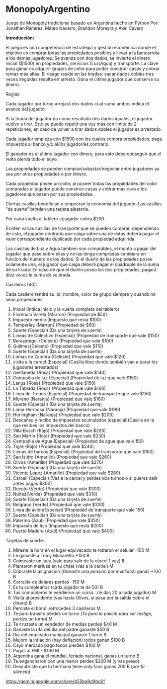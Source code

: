 # MonopolyArgentino
Juego de Monopoly tradicional basado en Argentina hecho en Python
Por: Jonathan Ramirez, Mateo Navarro, Brandon Moreyra  y Axel Cavero

**Introducción:**

El juego es una competencia de estrategia y gestión económica donde el objetivo es comprar todas las propiedades posibles y llevar a la bancarrota a los demás jugadores.
Se avanza con dos dados, se invierte el dinero inicial ($1500) en propiedades, servicios (Luz/Agua) y transporte. La clave para ganar es adquirir grupos de color para poder construir casas y cobrar rentas más altas. El riesgo reside en las tiradas: sacar dados dobles tres veces seguidas resulta en arresto. Gana el último jugador que conserve su dinero.

Reglas:

Cada jugador por turno arrojará dos dados cual suma ambos indica el avance del jugador.

Si la tirada del jugador da como resultado dos dados iguales, el jugador vuelve a tirar. 
Esto se puede repetir una vez más con limite de 2 repeticiones, en caso de volver a tirar dados dobles el jugador es arrestado.

Cada jugador empieza con $1500 con los cuales compra propiedades, paga impuestos al banco y/o al/los jugador/es contrario.

El ganador es el último jugador con dinero, para esto debe conseguir que el resto pierda todo el suyo. 

Las propiedades se pueden comprar/subastar/negociar entre jugadores ya sea por otras propiedades o por dinero.

Cada propiedad posee un color, al poseer todas las propiedades del color compradas el jugador puede construir casas y cobrar más caro a los jugadores que pasen por sus propiedades.

Ciertas casillas benefician o empeoran la economia del jugador. Las casillas "de suerte" brindan una tarjeta aleatoria.

Por cada vuelta al tablero c/jugador cobra $200.

Existen varias casillas de transporte que se pueden comprar, dependiendo de esto, el jugador contrario que caiga sobre una de estas deberá pagar el valor correspondiente duplicado por cada propiedad adquirida.

Las casillas de Luz y Agua tambien son comprables, el monto a pagar del jugador que pase sobre ellas y no las tenga compradas cambiara en funcion del numero de los dados. Si el dueño de las propiedades posee solamente una, el jugador que caiga deberá pagar el cuadruple de la suma de su tirada. En caso de que el dueño posea las dos propiedades, pagará diez veces la suma de su tirada.

Casilleros (40):

Cada casilero tendrá su: id, nombre, color de grupo
siempre y cuando no sean propiedades

1) Inicial (Indica inicio y la vuelta completa del tablero)
2) Florencio Varela {Marron} (Propiedad de $50)
3) Impuesto medio (Impuesto que resta $100)
4) Temperley {Marron} (Propiedad de $60)
5) Suerte (Especial) (Da una tarjeta de suerte)
6) Lineas de Colectivo (Especial) (Propiedad de transporte que vale $150)
7) Berazategui {Celeste} (Propiedad que vale $100)
8) Quilmes{Celeste} (Propiedad que vale $110)
9) Suerte (Especial) (Da una tarjeta de suerte)
10) Lomas de Zamora {Celeste} (Propiedad que vale $120)
11) visita a la carcel (Especial) (Casilla libre donde también van a parar los jugadores arrestados)
12) Avellaneda {Rosa} (Propiedad que vale $140)
13) Compañia de luz (Especial) (Propiedad de luz que vale $150)
14) Lanús {Rosa} (Propiedad que vale $150)
15) La Tablada {Rosa} (Propiedad que vale $160)
16) Linea de Trenes (Especial) (Propiedad de transporte que vale $150)
17) Moreno {Naranja} (Propiedad que vale $180)
18) Suerte (Especial) (Da una tarjeta de suerte)
19) Loma Hermosa {Naranja} (Propiedad que vale $190)
20) Hurlingham {Naranja} (Propiedad que vale $200)
21) Descanso y recibo de impuestos acumulados (especial)(Casilla en la que recibes los impuestos del banco)
22) Villa Bosch {Rojo} (Propiedad que vale $220)
23) San Martin {Rojo} (Propiedad que vale $230)
24) Compañia de Agua (Especial) (Propiedad de agua que vale 150)
25) Tigre {Rojo} (Propiedad que vale $240)
26) Lienas de barcos (Especial) (Propiedad de transporte que vale $150)
27) San Isidro {Amarillo} (Propiedad que vale $260)
28) Olivos {Amarillo} (Propiedad que vale $270)
29) Suerte (Especial) (Da una tarjeta de suerte)
30) Vicente Lopez {Amarillo} (Propiedad que vale $280)
31) Carcel! (Especial) (Vas a la carcel y perdes dos turnos o si queres salir antes pagas $300) 
32) Devoto {Verde} (Propiedad que vale $300)
33) Nuñez{Verde} (Propiedad que vale $310)
34) Suerte (Especial) (Da una tarjeta de suerte)
35) Belgrano {Verde} (Propiedad que vale $320)
36) Linea de avión(Especial) (Propiedad de transporte que vale 150)
37) Suerte (Especial) (Da una tarjeta de suerte)
38) Palermo {Azul} (Propiedad que vale $350)
39) Impuesto de lujo (Impuesto que resta $200)
40) Puerto Madero {Azul} (Propiedad que vale $400)

Tarjetas de suerte:
1) Miraste la hora en el lugar equivacado te robaron el celular -100 M
2) Le ganaste a Tomy Munaretto +150 B
3) Coimeaste un juez (vale para salir de la cárcel 1 vez) B
4) Plantaron merluza en tu chata (vas a la cárcel) M
5) Cobraste la asignacion (*Ganaste una pension por invalidez*) ganas  +100 B
6) Corralito de dolares perdes -150 M
7) Es tu cumpleaños (cada jugador te da 50) B 
8) Tus compañeros te vendieron un curso...(le das 20 a cada jugador) M
9) Visita al presidente (vas hasta Olivos, si pasa por la salida cobra el dinero) B
10) Perdiste el bondi retrocedes 3 casilleros M
11) Te paro transito perdes un turno (*Te paro la policia para ser testigo, perdes un turno*) M
12) Te cruzaste un vendedor de medias perdes $40 M
13) Ganaste la rifa del dia del padre ganaste $50 B
14) Dia del empleado municipal ganaste 1 turno B
15) Mejoro la inflación (hay deflacion) todos ganan $100 B
16) Cayo mercado pago todos pierden $100 M
17) Pagas al FMI - $100 M 
18) Argentina gana el mundial, feriado nacional, ganas un turno B
19) Te engancharon con una menor perdes $200 M (y vas preso)
20) Descubriste que tu hermana tiene only fans ganas 200 B (*por tu silencio*)



https://gemini.google.com/share/455ba8d9bd2f
